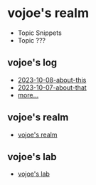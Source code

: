 ---
---

# vojoe's realm

* Topic Snippets
* Topic ???


## vojoe's log

* [2023-10-08-about-this](./log/about-this.md)
* [2023-10-07-about-that](./log/about-that.md)
* [more...](./log/log.md)


## vojoe's realm

* [vojoe's realm](./realm/realm.md)


## vojoe's lab

* [vojoe's lab](./lab/lab.md)

